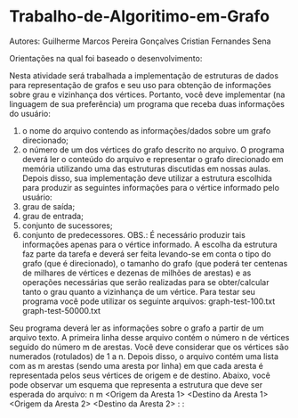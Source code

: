 # Trabalho-de-Algoritimo-em-Grafo 

Autores:
Guilherme Marcos Pereira Gonçalves 
Cristian Fernandes Sena


Orientações na qual foi baseado o desenvolvimento:

Nesta atividade será trabalhada a implementação de estruturas de dados para 
representação de grafos e seu uso para obtenção de informações sobre grau e 
vizinhança dos vértices.
Portanto, você deve implementar (na linguagem de sua preferência) um programa que 
receba duas informações do usuário: 
1) o nome do arquivo contendo as informações/dados sobre um grafo direcionado;
2) o número de um dos vértices do grafo descrito no arquivo.
O  programa  deverá  ler  o  conteúdo  do  arquivo  e  representar  o  grafo  direcionado  em 
memória utilizando uma das estruturas discutidas em nossas aulas. 
Depois  disso,  sua  implementação  deve  utilizar  a  estrutura  escolhida  para  produzir  as 
seguintes informações para o vértice informado pelo usuário: 
1) grau de saída; 
2) grau de entrada; 
3) conjunto de sucessores; 
4) conjunto de predecessores. 
OBS.: É necessário produzir tais informações apenas para o vértice informado.
A escolha da estrutura faz parte da tarefa e deverá ser feita levando-se em conta o tipo 
do grafo (que é direcionado), o tamanho do grafo (que poderá ter centenas de milhares 
de  vértices  e  dezenas  de  milhões  de  arestas)  e  as  operações  necessárias  que  serão 
realizadas para se obter/calcular tanto o grau quanto a vizinhança de um vértice.
Para testar seu programa você pode utilizar os seguinte arquivos:
graph-test-100.txt 
graph-test-50000.txt 
 
Seu programa deverá ler as informações sobre o grafo a partir de um arquivo texto. A 
primeira linha desse arquivo contém o número n de vértices seguido do número m de 
arestas.  Você  deve  considerar  que  os  vértices  são  numerados  (rotulados)  de  1  a  n. 
Depois disso, o arquivo contém uma lista com as m arestas (sendo uma aresta por linha) 
em que cada aresta é representada pelos seus vértices de origem e de destino.
Abaixo,  você  pode  observar  um  esquema  que  representa  a  estrutura  que  deve  ser 
esperada do arquivo:
  n   m
 <Origem da Aresta 1>  <Destino da Aresta 1>
 <Origem da Aresta 2>  <Destino da Aresta 2>
                :                                         :
 <Origem da Aresta m>  <Destino da Aresta m>
